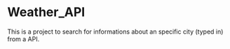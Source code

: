 # Weather_API
This is a project to search for informations about an specific city (typed in) from a API.
